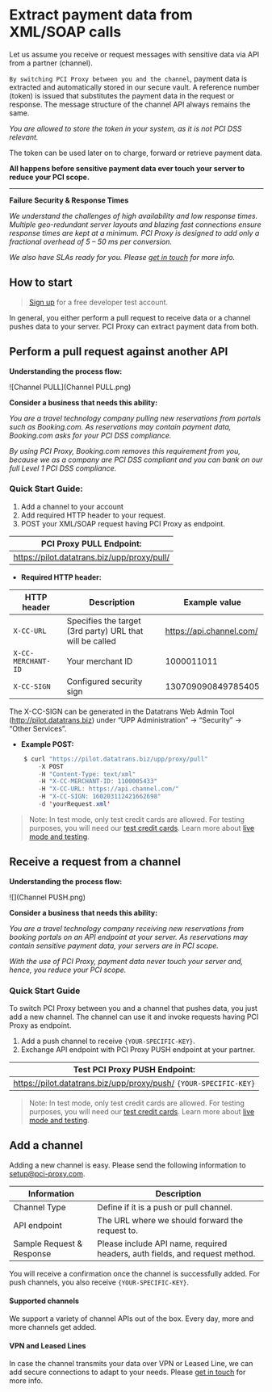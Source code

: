 # Extract payment data from XML/SOAP calls

Let us assume you receive or request messages with sensitive data via API from a partner (channel).

`By switching PCI Proxy between you and the channel`, payment data is extracted and automatically stored in our secure vault. A reference number (token) is issued that substitutes the payment data in the request or response. The message structure of the channel API always remains the same. 

*You are allowed to store the token in your system, as it is not PCI DSS relevant.*

The token can be used later on to charge, forward or retrieve payment data. 

**All happens before sensitive payment data ever touch your server to reduce your PCI scope.**


---


 **Failure Security & Response Times**

*We understand the challenges of high availability and low response times. Multiple geo-redundant server layouts and blazing fast connections ensure response times are kept at a minimum. PCI Proxy is designed to add only a fractional overhead of 5 – 50 ms per conversion.*
 
*We also have SLAs ready for you. Please [get in touch](https://www.datatrans.ch/en/contact) for more info.*



## How to start

> [Sign up](https://www.datatrans.ch/en/technics/test-account) for a free developer test account.

In general, you either perform a pull request to receive data or a channel pushes data to your server. PCI Proxy can extract payment data from both.






## Perform a pull request against another API


**Understanding the process flow:**


![Channel PULL](Channel PULL.png)


**Consider a business that needs this ability:**

*You are a travel technology company pulling new reservations from portals such as Booking.com. As reservations may contain payment data, Booking.com asks for your PCI DSS compliance.*

*By using PCI Proxy, Booking.com removes this requirement from you, because we as a company are PCI DSS compliant and you can bank on our full Level 1 PCI DSS compliance.*



### Quick Start Guide:

1. Add a channel to your account
2. Add required HTTP header to your request.
3. POST your XML/SOAP request having PCI Proxy as endpoint.


| **PCI Proxy PULL Endpoint:** |
| -- |
| https://pilot.datatrans.biz/upp/proxy/pull/|

- **Required HTTP header:**


| HTTP header      | Description                                                        | Example value
| -------------- | -------------------------------------------------------------------| ---
| `X-CC-URL` | Specifies the target (3rd party) URL that will be called | https://api.channel.com/
| `X-CC-MERCHANT-ID` | Your merchant ID | 1000011011
| `X-CC-SIGN` | Configured security sign | 130709090849785405
            
The X-CC-SIGN can be generated in the Datatrans Web Admin Tool (http://pilot.datatrans.biz) under “UPP Administration” -> “Security” -> “Other Services”.


- **Example POST:**

```java
    $ curl "https://pilot.datatrans.biz/upp/proxy/pull" 
        -X POST 
        -H "Content-Type: text/xml" 
        -H "X-CC-MERCHANT-ID: 1100005433" 
        -H "X-CC-URL: https://api.channel.com/" 
        -H "X-CC-SIGN: 160203112421662698" 
        -d 'yourRequest.xml'
```

> Note: In test mode, only test credit cards are allowed. For testing purposes, you will need our [test credit cards](https://www.datatrans.ch/showcase/test-cc-numbers). Learn more about [live mode and testing](live_mode-test.html).
    
## Receive a request from a channel


**Understanding the process flow:**

![](Channel PUSH.png)

**Consider a business that needs this ability:**

*You are a travel technology company receiving new reservations from booking portals on an API endpoint at your server. As reservations may contain sensitive payment data, your servers are in PCI scope.*

*With the use of PCI Proxy, payment data never touch your server and, hence, you reduce your PCI scope.* 

### Quick Start Guide

To switch PCI Proxy between you and a channel that pushes data, you just add a new channel. The channel can use it and invoke requests having PCI Proxy as endpoint.

1. Add a push channel to receive `{YOUR-SPECIFIC-KEY}`.
2. Exchange API endpoint with PCI Proxy PUSH endpoint at your partner.

| **Test PCI Proxy PUSH Endpoint:** |
| -- |
| https://pilot.datatrans.biz/upp/proxy/push/ `{YOUR-SPECIFIC-KEY}`  |

> Note: In test mode, only test credit cards are allowed. For testing purposes, you will need our [test credit cards](https://www.datatrans.ch/showcase/test-cc-numbers). Learn more about [live mode and testing](live_mode-test.html).



## Add a channel

Adding a new channel is easy. Please send the following information to [setup@pci-proxy.com](mailto:). 

|Information| Description   |
|---|---|
|Channel Type|Define if it is a push or pull channel.|
|API endpoint|The URL where we should forward the request to.|
|Sample Request & Response|Please include API name, required headers, auth fields, and request method.|

You will receive a confirmation once the channel is successfully added. For push channels, you also receive `{YOUR-SPECIFIC-KEY}`.

#### Supported channels

We support a variety of channel APIs out of the box. Every day, more and more channels get added.

#### VPN and Leased Lines

In case the channel transmits your data over VPN or Leased Line, we can add secure connections to adapt to your needs. Please [get in touch](https://www.datatrans.ch/en/contact/contactform) for more info.




